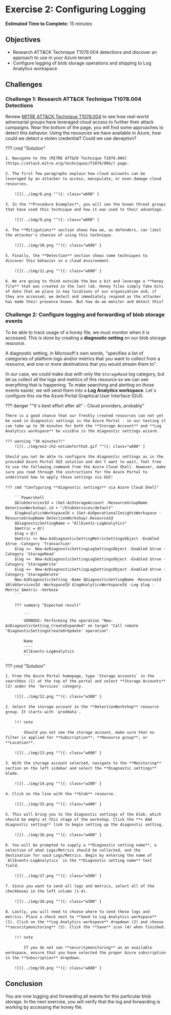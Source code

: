 # Exercise 2: Configuring Logging

<!-- markdownlint-disable MD007 MD033-->

<!--Overriding style-->
<style>
  :root {
    --sans-primary-color: #0000ff;
}
</style>

**Estimated Time to Complete:** 15 minutes

## Objectives

* Research ATT&CK Technique T1078.004 detections and discover an approach to use in your Azure tenant
* Configure logging of blob storage operations and shipping to Log Analytics workspace

## Challenges

### Challenge 1: Research ATT&CK Technique T1078.004 Detections

Review [MITRE ATT&CK Technique T1078.004](https://attack.mitre.org/techniques/T1078/004/) to see how real-world adversarial groups have leveraged cloud access to further their attack campaigns. Near the bottom of the page, you will find some approaches to detect this behavior. Using the resources we have available in Azure, how could we detect a stolen credential? Could we use deception?

??? cmd "Solution"

    1. Navigate to the [MITRE ATT&CK Technique T1078.004](https://attack.mitre.org/techniques/T1078/004/) page.

    2. The first few paragraphs explain how cloud accounts can be leveraged by an attacker to access, manipulate, or even damage cloud resources.

        ![](../img/8.png ""){: class="w600" }

    3. In the **Procedure Examples**, you will see the known threat groups that have used this technique and how it was used to their advantage.

        ![](../img/9.png ""){: class="w600" }

    4. The **Mitigations** section shows how we, as defenders, can limit the attacker's chances of using this technique.

        ![](../img/10.png ""){: class="w600" }

    5. Finally, the **Detection** section shows some techniques to discover this behavior in a cloud environment. 

        ![](../img/11.png ""){: class="w600" }
    
    6. We are going to think outside the box a bit and leverage a **honey file** that was created in the last lab. Honey files simply fake bits of data that we place in key locations of our organization and, if they are accessed, we detect and immediately respond as the attacker has made their presence known. But how do we monitor and detect this?

### Challenge 2: Configure logging and forwarding of blob storage events

To be able to track usage of a honey file, we must monitor when it is accessed. This is done by creating a **diagnostic setting** on our blob storage resource.

A diagnostic setting, in Microsoft's own words, "specifies a list of categories of platform logs and/or metrics that you want to collect from a resource, and one or more destinations that you would stream them to".

In our case, we could make due with only the `StorageRead` log category, but let us collect all the logs and metrics of this resource so we can see everything that is happening. To make searching and alerting on those events easier, we will send them into a **Log Analytics workspace**. Let´s configure this via the Azure Portal Graphical User Interface (GUI).

??? danger ""It´s best effort after all" - Cloud providers, probably"

    There is a good chance that our freshly created resources can not yet be used in diagnostic settings in the Azure Portal - in our testing it can take up to 30 minutes for both the **Storage Account** and **Log Analytics workspace** be visible in the diagnostic settings wizard.

    ??? warning "30 minutes?!"
        ![](../img/ex2-ch2-notimeforthat.gif ""){: class="w600" }             

    Should you not be able to configure the diagnostic settings as in the provided Azure Portal GUI solution and don´t want to wait, feel free to use the following command from the Azure Cloud Shell. However, make sure you read through the instructions for the Azure Portal to understand how to apply those settings via GUI!

    ??? cmd "Configuring **diagnostic settings** via Azure Cloud Shell"

        ```Powershell
        $blobServicesId = (Get-AzStorageAccount -ResourceGroupName DetectionWorkshop).id + "/blobServices/default"
        $logAnalyticsWorkspaceId = (Get-AzOperationalInsightsWorkspace -ResourceGroupName DetectionWorkshop).ResourceId
        $DiagnosticSettingName = "AllEvents-LogAnalytics"
        $metric = @()
        $log = @()
        $metric += New-AzDiagnosticSettingMetricSettingsObject -Enabled $true -Category 'Transaction'
        $log +=  New-AzDiagnosticSettingLogSettingsObject -Enabled $true -Category 'StorageRead'
        $log +=  New-AzDiagnosticSettingLogSettingsObject -Enabled $true -Category 'StorageWrite'
        $log +=  New-AzDiagnosticSettingLogSettingsObject -Enabled $true -Category 'StorageDelete'
        New-AzDiagnosticSetting -Name $DiagnosticSettingName -ResourceId $blobServicesId -WorkspaceId $logAnalyticsWorkspaceId -Log $log -Metric $metric -Verbose
        ```

        ??? summary "Expected result"

            ```
            VERBOSE: Performing the operation "New-AzDiagnosticSetting_CreateExpanded" on target "Call remote 'DiagnosticSettingsCreateOrUpdate' operation".

            Name
            ----
            AllEvents-LogAnalytics
            ```

??? cmd "Solution"

    1. From the Azure Portal homepage, type `Storage accounts` in the searchbox (1) at the top of the portal and select **Storage Accounts** (2) under the 'Services' category.

        ![](../img/12.png ""){: class="w300" }
    
    2. Select the storage account in the **DetectionWorkshop** resource group. It starts with `proddata`. 
    
        !!! note
    
            Should you not see the storage account, make sure that no filter is applied for **Subscription**, **Resource group**, or **Location**.
    
        ![](../img/13.png ""){: class="w600" }

    3. With the storage account selected, navigate to the **Monitoring** section on the left sidebar and select the **Diagnostic settings** blade. 

        ![](../img/14.png ""){: class="w200" }
    
    4. Click on the line with the **blob** resource.

        ![](../img/15.png ""){: class="w400" }
    
    5. This will bring you to the diagnostic settings of the blob, which should be empty at this stage of the workshop. Click the **+ Add diagnostic setting** link to begin setting up the diagnostic setting.
    
        ![](../img/16.png ""){: class="w400" }

    6. You will be prompted to supply a **Diagnostic setting name**, a selection of what Logs/Metrics should be collected, and the destination for said Logs/Metrics. Begin by entering the name of `AllEvents-LogAnalytics` in the **Diagnostic setting name** text field.

        ![](../img/17.png ""){: class="w500" } 
    
    7. Since you want to send all logs and metrics, select all of the checkboxes in the left column (1-4).
    
        ![](../img/18.png ""){: class="w300" }

    8. Lastly, you will need to choose where to send these logs and metrics. Place a check next to **Send to Log Analytics workspace** (1). Click on the **Log Analytics workspace** dropdown (2) and choose **securitymonitoring** (3). Click the **Save** icon (4) when finished.

        !!! note

            If you do not see **securitymonitoring** as an available workspace, ensure that you have selected the proper Azure subscription in the **Subscription** dropdown.

        ![](../img/19.png ""){: class="w600" }

## Conclusion

You are now logging and forwarding all events for this particular blob storage. In the next exercise, you will verify that the log and forwarding is working by accessing the honey file.
